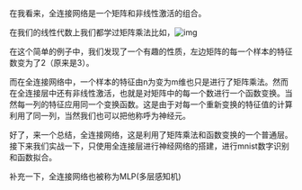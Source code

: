在我看来，全连接网络是一个矩阵和非线性激活的组合。


在我们的线性代数上我们都学过矩阵乘法比如，![img](https://file+.vscode-resource.vscode-cdn.net/Users/gw/Desktop/MyAILearning/MyAILearning/ALLConnectedLayer/%E6%88%AA%E5%B1%8F2024-08-28%2021.07.37.png "矩阵乘法示意图")

在这个简单的例子中，我们发现了一个有趣的性质，左边矩阵的每一个样本的特征数变为了2（原来是3）。

而在全连接网络中，一个样本的特征由n为变为m维也只是进行了矩阵乘法。然而在全连接层中还有非线性激活，也就是对矩阵中的每一个数进行一个函数变换。当然每一列的特征应用同一个变换函数。这是由于对每一个重新变换的特征值的计算利用了同一列，当然我们也可以把他称呼为神经元。


好了，来一个总结，全连接网络，这是利用了矩阵乘法和函数变换的一个普通层。接下来我们实战一下，只使用全连接层进行神经网络的搭建，进行mnist数字识别和函数拟合。


补充一下，全连接网络也被称为MLP(多层感知机)
